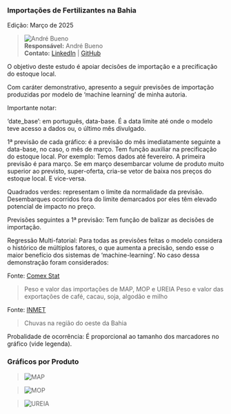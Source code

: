 ### Importações de Fertilizantes na Bahia  

Edição: Março de 2025

>![André Bueno](https://avatars.githubusercontent.com/u/152298881?v=4&s=64)  
>**Responsável:** André Bueno  
>**Contato:** [LinkedIn](https://www.linkedin.com/in/andre-coutinho-bueno/) | [GitHub](https://andrecoutinhobueno.github.io/AndreCoutinhoBueno/)

O objetivo deste estudo é apoiar decisões de importação e a precificação do estoque local. 

Com caráter demonstrativo, apresento a seguir previsões de importação produzidas por modelo de ‘machine learning’ de minha autoria.


Importante notar:


‘date_base’: em português, data-base. É a data limite até onde o modelo teve acesso a dados ou, o último mês divulgado. 


1ª previsão de cada gráfico: é a previsão do mês imediatamente seguinte a data-base, no caso, o mês de março. Tem função auxiliar na precificação do estoque local. Por exemplo: Temos dados até fevereiro. A primeira previsão é para março. Se em março desembarcar volume de produto muito superior ao previsto, super-oferta, cria-se vetor de baixa nos preços do estoque local. E vice-versa.


Quadrados verdes: representam o limite da normalidade da previsão. Desembarques ocorridos fora do limite demarcados por eles têm elevado potencial de impacto no preço.


Previsões seguintes a 1ª previsão: Tem função de balizar as decisões de importação.


Regressão Multi-fatorial: Para todas as previsões feitas o modelo considera o histórico de múltiplos fatores, o que aumenta a precisão, sendo esse o maior benefício dos sistemas de ‘machine-learning’. No caso dessa demonstração foram considerados:


Fonte: [Comex Stat](https://comexstat.mdic.gov.br/pt/home) 

> Peso e valor das importações de MAP, MOP e UREIA
> Peso e valor das exportações de café, cacau, soja, algodão e milho

Fonte: [INMET](https://portal.inmet.gov.br/)

> Chuvas na região do oeste da Bahia


Probalidade de ocorrência: É proporcional ao tamanho dos marcadores no gráfico (vide legenda).



### Gráficos por Produto  

> ![MAP](https://raw.githubusercontent.com/AndreCoutinhoBueno/Import-Fertilizer-Bahia/refs/heads/main/MAP.png)  

> ![MOP](https://raw.githubusercontent.com/AndreCoutinhoBueno/Import-Fertilizer-Bahia/refs/heads/main/MOP.png)  

> ![UREIA](https://raw.githubusercontent.com/AndreCoutinhoBueno/Import-Fertilizer-Bahia/refs/heads/main/UREIA.png)  